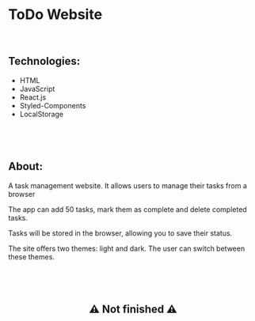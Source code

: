 # ToDo Website

<br>

## Technologies:
+ HTML
+ JavaScript
+ React.js
+ Styled-Components
+ LocalStorage

#

<br>

## About:
<p> A task management website. It allows users to manage their tasks from a browser</p>
<p>The app can add 50 tasks, mark them as complete and delete completed tasks.</p> 
<p>Tasks will be stored in the browser, allowing you to save their status.</p> 
<p>The site offers two themes: light and dark. The user can switch between these themes.</p>

#

<br>

<h2 align="center"> 
    ⚠️ Not finished ⚠️
</h2>
